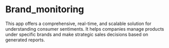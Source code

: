 # Brand_monitoring
This app offers a comprehensive, real-time, and scalable solution for understanding consumer sentiments. It helps companies manage products under specific brands and make strategic sales decisions based on generated reports.
